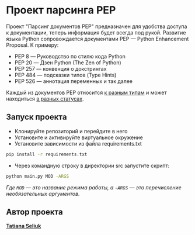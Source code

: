 # Проект парсинга PEP

Проект "Парсинг документов PEP" предназначен для удобства доступа к документации, теперь информация будет всегда под рукой.
Развитие языка Python сопровождается документами PEP — Python Enhancement Proposal.
К примеру:

- PEP 8 — Руководство по стилю кода Python
- PEP 20 — Дзен Python (The Zen of Python)
- PEP 257 — конвенция о докстрингах
- PEP 484 — подсказки типов (Type Hints)
- PEP 526 — аннотация переменных и так далее

Каждый из документов PEP относится [к разным типам](https://peps.python.org/#pep-types-key) и может находиться [в разных статусах](https://peps.python.org/#pep-status-key).

## Запуск проекта

- Клонируйте репозиторий и перейдите в него
- Установите и активируйте виртуальное окружение
- Установите зависимости из файла requirements.txt

```bash
pip install -r requirements.txt
```
- Через командную строку в директории src запустите скрипт:

```bash
python main.py MOD -ARGS
```
_Где `MOD` — это название режима работы, а `-ARGS` — это перечисление необязательных аргументов._


## Автор проекта

**[Tatiana Seliuk](https://github.com/whodef)**